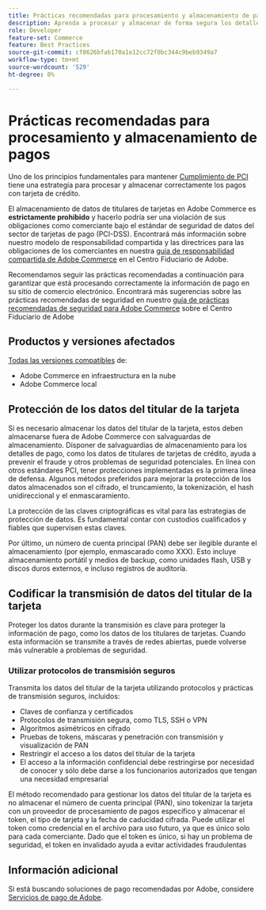 ```yaml
---
title: Prácticas recomendadas para procesamiento y almacenamiento de pagos
description: Aprenda a procesar y almacenar de forma segura los detalles de pago
role: Developer
feature-set: Commerce
feature: Best Practices
source-git-commit: cf8626bfab170a1e12cc72f0bc344c9beb9349a7
workflow-type: tm+mt
source-wordcount: '529'
ht-degree: 0%

---
```



# Prácticas recomendadas para procesamiento y almacenamiento de pagos

Uno de los principios fundamentales para mantener [Cumplimiento de PCI](https://experienceleague.adobe.com/docs/commerce-admin/start/compliance/payments/compliance-pci.html) tiene una estrategia para procesar y almacenar correctamente los pagos con tarjeta de crédito.

El almacenamiento de datos de titulares de tarjetas en Adobe Commerce es **estrictamente prohibido** y hacerlo podría ser una violación de sus obligaciones como comerciante bajo el estándar de seguridad de datos del sector de tarjetas de pago (PCI-DSS). Encontrará más información sobre nuestro modelo de responsabilidad compartida y las directrices para las obligaciones de los comerciantes en nuestra [guía de responsabilidad compartida de Adobe Commerce](https://www.adobe.com/content/dam/cc/en/trust-center/ungated/whitepapers/experience-cloud/adobe-commerce-shared-responsibility-guide.pdf) en el Centro Fiduciario de Adobe.

Recomendamos seguir las prácticas recomendadas a continuación para garantizar que está procesando correctamente la información de pago en su sitio de comercio electrónico. Encontrará más sugerencias sobre las prácticas recomendadas de seguridad en nuestro [guía de prácticas recomendadas de seguridad para Adobe Commerce](https://www.adobe.com/content/dam/cc/en/trust-center/ungated/whitepapers/experience-cloud/adobe-commerce-best-practices-guide.pdf) sobre el Centro Fiduciario de Adobe

## Productos y versiones afectados

[Todas las versiones compatibles](../../../release/versions.md) de:

* Adobe Commerce en infraestructura en la nube
* Adobe Commerce local

## Protección de los datos del titular de la tarjeta

Si es necesario almacenar los datos del titular de la tarjeta, estos deben almacenarse fuera de Adobe Commerce con salvaguardas de almacenamiento. Disponer de salvaguardias de almacenamiento para los detalles de pago, como los datos de titulares de tarjetas de crédito, ayuda a prevenir el fraude y otros problemas de seguridad potenciales. En línea con otros estándares PCI, tener protecciones implementadas es la primera línea de defensa. Algunos métodos preferidos para mejorar la protección de los datos almacenados son el cifrado, el truncamiento, la tokenización, el hash unidireccional y el enmascaramiento.

La protección de las claves criptográficas es vital para las estrategias de protección de datos. Es fundamental contar con custodios cualificados y fiables que supervisen estas claves.

Por último, un número de cuenta principal (PAN) debe ser ilegible durante el almacenamiento (por ejemplo, enmascarado como XXX). Esto incluye almacenamiento portátil y medios de backup, como unidades flash, USB y discos duros externos, e incluso registros de auditoría.

## Codificar la transmisión de datos del titular de la tarjeta

Proteger los datos durante la transmisión es clave para proteger la información de pago, como los datos de los titulares de tarjetas. Cuando esta información se transmite a través de redes abiertas, puede volverse más vulnerable a problemas de seguridad.

### Utilizar protocolos de transmisión seguros

Transmita los datos del titular de la tarjeta utilizando protocolos y prácticas de transmisión seguros, incluidos:

* Claves de confianza y certificados
* Protocolos de transmisión segura, como TLS, SSH o VPN
* Algoritmos asimétricos en cifrado
* Pruebas de tokens, máscaras y penetración con transmisión y visualización de PAN
* Restringir el acceso a los datos del titular de la tarjeta
* El acceso a la información confidencial debe restringirse por necesidad de conocer y sólo debe darse a los funcionarios autorizados que tengan una necesidad empresarial

El método recomendado para gestionar los datos del titular de la tarjeta es no almacenar el número de cuenta principal (PAN), sino tokenizar la tarjeta con un proveedor de procesamiento de pagos específico y almacenar el token, el tipo de tarjeta y la fecha de caducidad cifrada. Puede utilizar el token como credencial en el archivo para uso futuro, ya que es único solo para cada comerciante. Dado que el token es único, si hay un problema de seguridad, el token en invalidado ayuda a evitar actividades fraudulentas

## Información adicional

Si está buscando soluciones de pago recomendadas por Adobe, considere [Servicios de pago de Adobe](https://experienceleague.adobe.com/docs/commerce-merchant-services/payment-services/overview.html).
